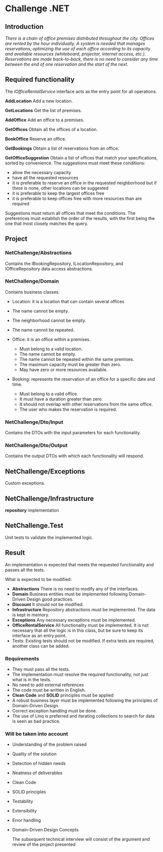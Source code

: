 # Challenge .NET

## Introduction

*There is a chain of office premises distributed throughout the city.
Offices are rented by the hour individually.
A system is needed that manages reservations, optimizing the use of each office according to its capacity and available resources (whiteboard, projector, internet access, etc.).
Reservations are made back-to-back, there is no need to consider any time between the end of one reservation and the start of the next.*

## Required functionality

The *IOfficeRentalService* interface acts as the entry point for all operations.

**AddLocation**
Add a new location.

**GetLocations**
Get the list of premises.

**AddOffice**
Add an office to a premises.

**GetOffices**
Obtain all the offices of a location.

**BookOffice**
Reserve an office.

**GetBookings**
Obtain a list of reservations from an office.

**GetOfficeSuggestion**
Obtain a list of offices that match your specifications, sorted by convenience.
The suggestions must meet these conditions:

- allow the necessary capacity
- have all the requested resources
- it is preferable to reserve an office in the requested neighborhood but if there is none, other locations can be suggested
- it is preferable to keep the largest offices free
- it is preferable to keep offices free with more resources than are required

Suggestions must return all offices that meet the conditions.
The preferences must establish the order of the results, with the first being the one that most closely matches the query.

## Project

### NetChallenge/Abstractions

Contains the IBookingRepository, ILocationRepository, and IOfficeRepository data access abstractions.

### NetChallenge/Domain

Contains business classes.

- Location: it is a location that can contain several offices
- The name cannot be empty.
- The neighborhood cannot be empty.
- The name cannot be repeated.

- Office: it is an office within a premises.
  - Must belong to a valid location.
  - The name cannot be empty.
  - The name cannot be repeated within the same premises.
  - The maximum capacity must be greater than zero.
  - May have zero or more resources available.

- Booking: represents the reservation of an office for a specific date and time.
  - Must belong to a valid office.
  - It must have a duration greater than zero.
  - It should not overlap with other reservations from the same office.
  - The user who makes the reservation is required.

### NetChallenge/Dto/Input

Contains the DTOs with the input parameters for each functionality.

### NetChallenge/Dto/Output

Contains the output DTOs with which each functionality will respond.

## NetChallenge/Exceptions

Custom exceptions.

## NetChallenge/Infrastructure

**repository** implementation

## NetChallenge.Test

Unit tests to validate the implemented logic.

## Result

An implementation is expected that meets the requested functionality and passes all the tests.

What is expected to be modified:

- **Abstractions** There is no need to modify any of the interfaces.
- **Domain** Business entities must be implemented following Domain-Driven Design good practices.
- **Discount** It should not be modified.
- **Infrastructure** Repository abstractions must be implemented. The data is kept in memory.
- **Exceptions** Any necessary exceptions must be implemented.
- **OfficeRentalService** All functionality must be implemented. It is not necessary that all the logic is in this class, but be sure to keep its interface as an entry point.
- Tests: Existing tests should not be modified. If extra tests are required, another class can be added.

### Requirements

- They must pass all the tests.
- The implementation must resolve the required functionality, not just what is in the tests.
- No need to add external references
- The code must be written in English.
- **Clean Code** and **SOLID** principles must be applied
- A robust business layer must be implemented following the principles of Domain-Driven Design.
- Correct exception handling must be done.
- The use of Linq is preferred and iterating collections to search for data is seen as bad practice.

### Will be taken into account

- Understanding of the problem raised
- Quality of the solution
- Detection of hidden needs
- Neatness of deliverables
- Clean Code
- SOLID principles
- Testability
- Extensibility
- Error handling
- Domain-Driven Design Concepts

    The subsequent technical interview will consist of the argument and review of the project presented
